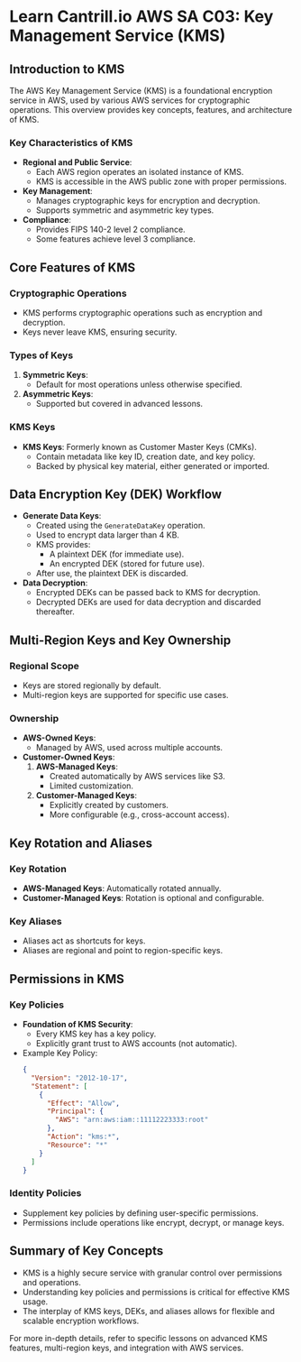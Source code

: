 # Learn Cantrill.io AWS SA C03: Key Management Service (KMS)

## Introduction to KMS

The AWS Key Management Service (KMS) is a foundational encryption service in AWS, used by various AWS services for cryptographic operations. This overview provides key concepts, features, and architecture of KMS.

### Key Characteristics of KMS

- **Regional and Public Service**:
  - Each AWS region operates an isolated instance of KMS.
  - KMS is accessible in the AWS public zone with proper permissions.
- **Key Management**:
  - Manages cryptographic keys for encryption and decryption.
  - Supports symmetric and asymmetric key types.
- **Compliance**:
  - Provides FIPS 140-2 level 2 compliance.
  - Some features achieve level 3 compliance.

## Core Features of KMS

### Cryptographic Operations

- KMS performs cryptographic operations such as encryption and decryption.
- Keys never leave KMS, ensuring security.

### Types of Keys

1. **Symmetric Keys**:
   - Default for most operations unless otherwise specified.
2. **Asymmetric Keys**:
   - Supported but covered in advanced lessons.

### KMS Keys

- **KMS Keys**: Formerly known as Customer Master Keys (CMKs).
  - Contain metadata like key ID, creation date, and key policy.
  - Backed by physical key material, either generated or imported.

## Data Encryption Key (DEK) Workflow

- **Generate Data Keys**:
  - Created using the `GenerateDataKey` operation.
  - Used to encrypt data larger than 4 KB.
  - KMS provides:
    - A plaintext DEK (for immediate use).
    - An encrypted DEK (stored for future use).
  - After use, the plaintext DEK is discarded.
- **Data Decryption**:
  - Encrypted DEKs can be passed back to KMS for decryption.
  - Decrypted DEKs are used for data decryption and discarded thereafter.

## Multi-Region Keys and Key Ownership

### Regional Scope

- Keys are stored regionally by default.
- Multi-region keys are supported for specific use cases.

### Ownership

- **AWS-Owned Keys**:
  - Managed by AWS, used across multiple accounts.
- **Customer-Owned Keys**:
  1. **AWS-Managed Keys**:
     - Created automatically by AWS services like S3.
     - Limited customization.
  2. **Customer-Managed Keys**:
     - Explicitly created by customers.
     - More configurable (e.g., cross-account access).

## Key Rotation and Aliases

### Key Rotation

- **AWS-Managed Keys**: Automatically rotated annually.
- **Customer-Managed Keys**: Rotation is optional and configurable.

### Key Aliases

- Aliases act as shortcuts for keys.
- Aliases are regional and point to region-specific keys.

## Permissions in KMS

### Key Policies

- **Foundation of KMS Security**:
  - Every KMS key has a key policy.
  - Explicitly grant trust to AWS accounts (not automatic).
- Example Key Policy:
  ```json
  {
    "Version": "2012-10-17",
    "Statement": [
      {
        "Effect": "Allow",
        "Principal": {
          "AWS": "arn:aws:iam::11112223333:root"
        },
        "Action": "kms:*",
        "Resource": "*"
      }
    ]
  }
  ```

### Identity Policies

- Supplement key policies by defining user-specific permissions.
- Permissions include operations like encrypt, decrypt, or manage keys.

## Summary of Key Concepts

- KMS is a highly secure service with granular control over permissions and operations.
- Understanding key policies and permissions is critical for effective KMS usage.
- The interplay of KMS keys, DEKs, and aliases allows for flexible and scalable encryption workflows.

For more in-depth details, refer to specific lessons on advanced KMS features, multi-region keys, and integration with AWS services.
